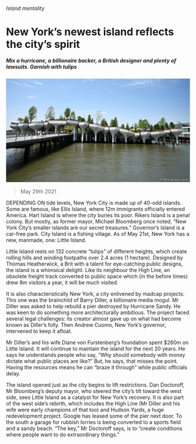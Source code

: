 ###### Island mentality

# New York’s newest island reflects the city’s spirit 

##### Mix a hurricane, a billionaire backer, a British designer and plenty of lawsuits. Garnish with tulips 

![image](images/20210529_usp501.jpg) 

> May 29th 2021 

DEPENDING ON tide levels, New York City is made up of 40-odd islands. Some are famous, like Ellis Island, where 12m immigrants officially entered America. Hart Island is where the city buries its poor. Rikers Island is a penal colony. But mostly, as former mayor, Michael Bloomberg once noted, “New York City’s smaller islands are our secret treasures.” Governor’s Island is a car-free park. City Island is a fishing village. As of May 21st, New York has a new, manmade, one: Little Island.

Little Island rests on 132 concrete “tulips” of different heights, which create rolling hills and winding footpaths over 2.4 acres (1 hectare). Designed by Thomas Heatherwick, a Brit with a talent for eye-catching public designs, the island is a whimsical delight. Like its neighbour the High Line, an obsolete freight track converted to public space which (in the before times) drew 8m visitors a year, it will be much visited.


It is also characteristically New York, a city enlivened by madcap projects. This one was the brainchild of Barry Diller, a billionaire media mogul. Mr Diller was asked to help rebuild a pier destroyed by Hurricane Sandy. He was keen to do something more architecturally ambitious. The project faced several legal challenges: its creator almost gave up on what had become known as Diller’s folly. Then Andrew Cuomo, New York’s governor, intervened to keep it afloat.

Mr Diller’s and his wife Diane von Furstenberg’s foundation spent $260m on Little Island. It will continue to maintain the island for the next 20 years. He says he understands people who say, “Why should somebody with money dictate what public places are like?” But, he says, that misses the point. Having the resources means he can “braze it through” while public officials delay.

The island opened just as the city begins to lift restrictions. Dan Doctoroff, Mr Bloomberg’s deputy mayor, who steered the city’s tilt toward the west side, sees Little Island as a catalyst for New York’s recovery. It is also part of the west side’s rebirth, which includes the High Line (Mr Diller and his wife were early champions of that too) and Hudson Yards, a huge redevelopment project. Google has leased some of the pier next door. To the south a garage for rubbish lorries is being converted to a sports field and a sandy beach. “The key,” Mr Doctoroff says, is to “create conditions where people want to do extraordinary things.”

